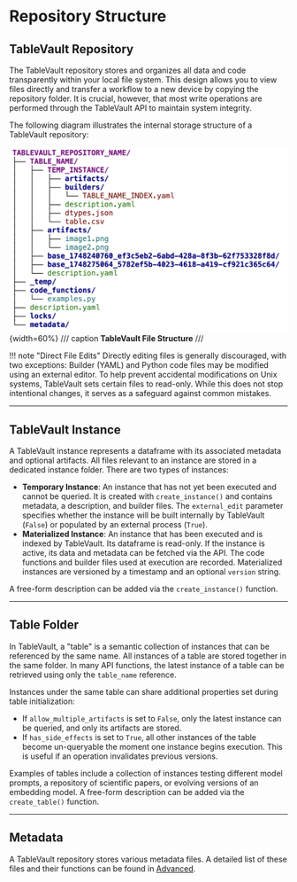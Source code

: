 # Repository Structure

## TableVault Repository

The TableVault repository stores and organizes all data and code transparently within your local file system. This design allows you to view files directly and transfer a workflow to a new device by copying the repository folder. It is crucial, however, that most write operations are performed through the TableVault API to maintain system integrity.


The following diagram illustrates the internal storage structure of a TableVault repository:

![Internal TableVault Structure](../assets/storage_files.png){width=60%}
/// caption
**TableVault File Structure**
///

!!! note "Direct File Edits"
    Directly editing files is generally discouraged, with two exceptions: Builder (YAML) and Python code files may be modified using an external editor. To help prevent accidental modifications on Unix systems, TableVault sets certain files to read-only. While this does not stop intentional changes, it serves as a safeguard against common mistakes.


---

## TableVault Instance

A TableVault instance represents a dataframe with its associated metadata and optional artifacts. All files relevant to an instance are stored in a dedicated instance folder. There are two types of instances:

  * **Temporary Instance**: An instance that has not yet been executed and cannot be queried. It is created with `create_instance()` and contains metadata, a description, and builder files. The `external_edit` parameter specifies whether the instance will be built internally by TableVault (`False`) or populated by an external process (`True`).
  * **Materialized Instance**: An instance that has been executed and is indexed by TableVault. Its dataframe is read-only. If the instance is active, its data and metadata can be fetched via the API. The code functions and builder files used at execution are recorded. Materialized instances are versioned by a timestamp and an optional `version` string.

A free-form description can be added via the `create_instance()` function.

---

## Table Folder

In TableVault, a "table" is a semantic collection of instances that can be referenced by the same name. All instances of a table are stored together in the same folder. In many API functions, the latest instance of a table can be retrieved using only the `table_name` reference.

Instances under the same table can share additional properties set during table initialization:

  * If `allow_multiple_artifacts` is set to `False`, only the latest instance can be queried, and only its artifacts are stored.
  * If `has_side_effects` is set to `True`, all other instances of the table become un-queryable the moment one instance begins execution. This is useful if an operation invalidates previous versions.

Examples of tables include a collection of instances testing different model prompts, a repository of scientific papers, or evolving versions of an embedding model. A free-form description can be added via the `create_table()` function.

-----

## Metadata

A TableVault repository stores various metadata files. A detailed list of these files and their functions can be found in [Advanced](../advanced/metadata.md).